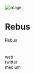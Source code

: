 ![image](https://user-images.githubusercontent.com/108256873/190018232-b1b51b66-25db-4b0f-8341-6aa6dbaaf8d1.png)

Rebus
=
Rebus
#
web \
twitter \
medium

